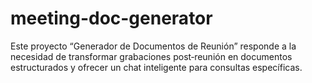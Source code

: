 # meeting-doc-generator
Este proyecto “Generador de Documentos de Reunión” responde a la necesidad de transformar grabaciones post‑reunión en documentos estructurados y ofrecer un chat inteligente para consultas específicas.
